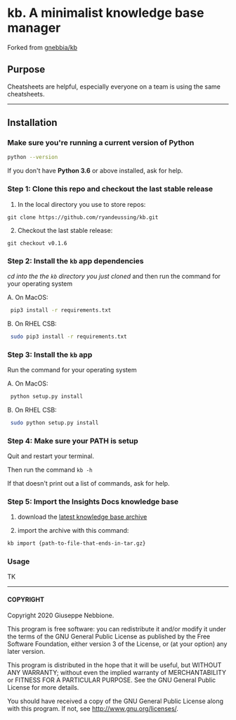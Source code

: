 # kb. A minimalist knowledge base manager

Forked from [gnebbia/kb](https://github.com/gnebbia/kb)

## Purpose

Cheatsheets are helpful, especially everyone on a team is using the
same cheatsheets.

--- 
## Installation

### Make sure you're running a current version of Python

```sh
python --version
```

If you don't have **Python 3.6** or above installed, ask for help.


### Step 1: Clone this repo and checkout the last stable release

1. In the local directory you use to store repos:

`git clone https://github.com/ryandeussing/kb.git`

2. Checkout the last stable release:

`git checkout v0.1.6`

### Step 2: Install the `kb` app dependencies

*cd into the the `kb` directory you just cloned* and then run the command for your operating system

A. On MacOS:

```sh
 pip3 install -r requirements.txt
```

B. On RHEL CSB:

```sh
 sudo pip3 install -r requirements.txt
```

### Step 3: Install the `kb` app

Run the command for your operating system

A. On MacOS:

```sh
 python setup.py install
```

B. On RHEL CSB:

```sh
 sudo python setup.py install
```

### Step 4: Make sure your PATH is setup 

Quit and restart your terminal.

Then run the command `kb -h`

If that doesn't print out a list of commands, ask for help. 



### Step 5: Import the Insights Docs knowledge base

1. download the [latest knowledge base archive](https://github.com/ryandeussing/kbsync/blob/main/latest.kb.tar.gz)

2. import the archive with this command:

```sh
kb import {path-to-file-that-ends-in-tar.gz}
```

### Usage

TK

---
#### COPYRIGHT

Copyright 2020 Giuseppe Nebbione.

This program is free software: you can redistribute it and/or modify
it under the terms of the GNU General Public License as published by
the Free Software Foundation, either version 3 of the License, or
(at your option) any later version.

This program is distributed in the hope that it will be useful,
but WITHOUT ANY WARRANTY; without even the implied warranty of
MERCHANTABILITY or FITNESS FOR A PARTICULAR PURPOSE.  See the
GNU General Public License for more details.

You should have received a copy of the GNU General Public License
along with this program.  If not, see <http://www.gnu.org/licenses/>.

